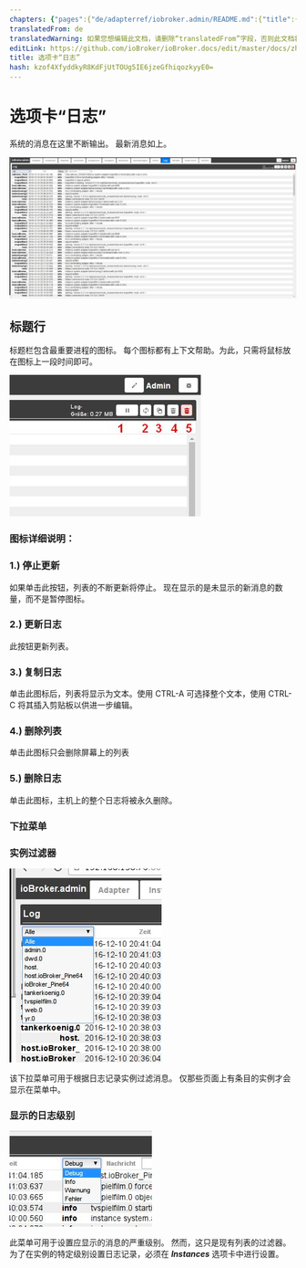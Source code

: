 ```yaml
---
chapters: {"pages":{"de/adapterref/iobroker.admin/README.md":{"title":{"de":"no title"},"content":"de/adapterref/iobroker.admin/README.md"},"de/adapterref/iobroker.admin/admin/tab-adapters.md":{"title":{"de":"Der Reiter Adapter"},"content":"de/adapterref/iobroker.admin/admin/tab-adapters.md"},"de/adapterref/iobroker.admin/admin/tab-instances.md":{"title":{"de":"Der Reiter Instanzen"},"content":"de/adapterref/iobroker.admin/admin/tab-instances.md"},"de/adapterref/iobroker.admin/admin/tab-objects.md":{"title":{"de":"Der Reiter Objekte"},"content":"de/adapterref/iobroker.admin/admin/tab-objects.md"},"de/adapterref/iobroker.admin/admin/tab-states.md":{"title":{"de":"Der Reiter Zustände"},"content":"de/adapterref/iobroker.admin/admin/tab-states.md"},"de/adapterref/iobroker.admin/admin/tab-groups.md":{"title":{"de":"Der Reiter Gruppen"},"content":"de/adapterref/iobroker.admin/admin/tab-groups.md"},"de/adapterref/iobroker.admin/admin/tab-users.md":{"title":{"de":"Der Reiter Benutzer"},"content":"de/adapterref/iobroker.admin/admin/tab-users.md"},"de/adapterref/iobroker.admin/admin/tab-events.md":{"title":{"de":"Der Reiter Ereignisse"},"content":"de/adapterref/iobroker.admin/admin/tab-events.md"},"de/adapterref/iobroker.admin/admin/tab-hosts.md":{"title":{"de":"Der Reiter Hosts"},"content":"de/adapterref/iobroker.admin/admin/tab-hosts.md"},"de/adapterref/iobroker.admin/admin/tab-enums.md":{"title":{"de":"Der Reiter Aufzählungen"},"content":"de/adapterref/iobroker.admin/admin/tab-enums.md"},"de/adapterref/iobroker.admin/admin/tab-log.md":{"title":{"de":"Der Reiter Log"},"content":"de/adapterref/iobroker.admin/admin/tab-log.md"},"de/adapterref/iobroker.admin/admin/tab-system.md":{"title":{"de":"Die Systemeinstellungen"},"content":"de/adapterref/iobroker.admin/admin/tab-system.md"}}}
translatedFrom: de
translatedWarning: 如果您想编辑此文档，请删除“translatedFrom”字段，否则此文档将再次自动翻译
editLink: https://github.com/ioBroker/ioBroker.docs/edit/master/docs/zh-cn/adapterref/iobroker.admin/tab-log.md
title: 选项卡“日志”
hash: kzof4XfyddkyR8KdFjUtTOUg5IE6jzeGfhiqozkyyE0=
---
```

# 选项卡“日志”
系统的消息在这里不断输出。
最新消息如上。

![](../../../de/adapterref/iobroker.admin/img/tab-log_01.jpg)

## 标题行
标题栏包含最重要进程的图标。
每个图标都有上下文帮助。为此，只需将鼠标放在图标上一段时间即可。

![](../../../de/adapterref/iobroker.admin/img/tab-log_icons.jpg)

### **图标详细说明：**
### **1.) 停止更新**
如果单击此按钮，列表的不断更新将停止。
现在显示的是未显示的新消息的数量，而不是暂停图标。

### **2.) 更新日志**
此按钮更新列表。

### **3.) 复制日志**
单击此图标后，列表将显示为文本。使用 CTRL-A 可选择整个文本，使用 CTRL-C 将其插入剪贴板以供进一步编辑。

### **4.) 删除列表**
单击此图标只会删除屏幕上的列表

### **5.) 删除日志**
单击此图标，主机上的整个日志将被永久删除。

### 下拉菜单
### **实例过滤器**
![](../../../de/adapterref/iobroker.admin/img/tab-log_instances.jpg)

该下拉菜单可用于根据日志记录实例过滤消息。
仅那些页面上有条目的实例才会显示在菜单中。

### **显示的日志级别**
![](../../../de/adapterref/iobroker.admin/img/tab-log_loglevel.jpg)

此菜单可用于设置应显示的消息的严重级别。
然而，这只是现有列表的过滤器。为了在实例的特定级别设置日志记录，必须在 _**Instances**_ 选项卡中进行设置。